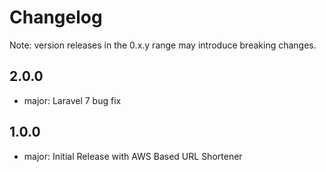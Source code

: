# Changelog
Note: version releases in the 0.x.y range may introduce breaking changes.

## 2.0.0

- major: Laravel 7 bug fix

## 1.0.0

- major: Initial Release with AWS Based URL Shortener
